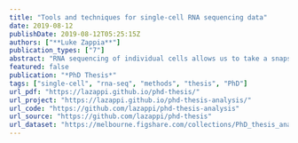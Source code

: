 ```yaml
---
title: "Tools and techniques for single-cell RNA sequencing data"
date: 2019-08-12
publishDate: 2019-08-12T05:25:15Z
authors: ["**Luke Zappia**"]
publication_types: ["7"]
abstract: "RNA sequencing of individual cells allows us to take a snapshot of the dynamic processes within a cell and explore differences between cell types. As this technology has developed over the last few years it has been rapidly adopted by researchers in areas such as developmental biology, and many single-cell RNA sequencing datasets are now available. Coinciding with the development of protocols for producing single-cell RNA sequencing data there has been a simultaneous burst in the development of computational analysis methods. My thesis explores the computational tools and techniques for analysing single-cell RNA sequencing data. I present a database that charts the release of analysis software, where it has been published and what it can be used for, as well as a website that makes this information publicly available. I also present two of my own tools and techniques including Splatter, a software package for easily simulating single-cell datasets from multiple models, and clustering trees, a visualisation approach for inspecting clustering at multiple resolutions. In the final part of my thesis I perform analysis of a dataset from kidney organoids to demonstrate and compare some current analysis methods. Taken together, my thesis covers many aspects of the tools and techniques for single-cell RNA sequencing by describing the approaches that are available, presenting software that can help in developing and evaluating methods, introducing an approach for aiding one of the most common analysis tasks, and showing how tools can be used to extract meaning from a real dataset."
featured: false
publication: "*PhD Thesis*"
tags: ["single-cell", "rna-seq", "methods", "thesis", "PhD"]
url_pdf: "https://lazappi.github.io/phd-thesis/"
url_project: "https://lazappi.github.io/phd-thesis-analysis/"
url_code: "https://github.com/lazappi/phd-thesis-analysis"
url_source: "https://github.com/lazappi/phd-thesis"
url_dataset: "https://melbourne.figshare.com/collections/PhD_thesis_analysis_data/4439804"
---
```

